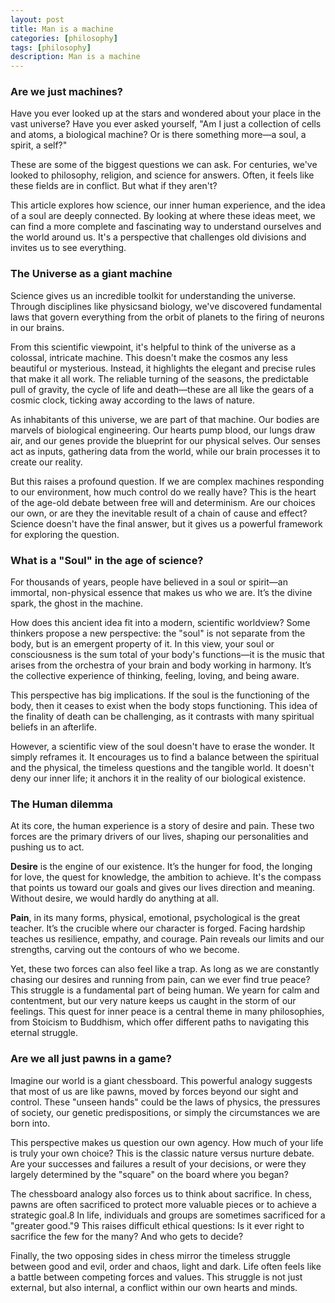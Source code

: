 ```yaml
---
layout: post
title: Man is a machine
categories: [philosophy]
tags: [philosophy]
description: Man is a machine
---
```


### Are we just machines?

Have you ever looked up at the stars and wondered about your place in the vast universe? Have you ever asked yourself, "Am I just a collection of cells and atoms, a biological machine? Or is there something more—a soul, a spirit, a self?"

These are some of the biggest questions we can ask. For centuries, we've looked to philosophy, religion, and science for answers. Often, it feels like these fields are in conflict. But what if they aren't?

This article explores how science, our inner human experience, and the idea of a soul are deeply connected. By looking at where these ideas meet, we can find a more complete and fascinating way to understand ourselves and the world around us. It's a perspective that challenges old divisions and invites us to see everything.

### The Universe as a giant machine

Science gives us an incredible toolkit for understanding the universe. Through disciplines like physicsand biology, we've discovered fundamental laws that govern everything from the orbit of planets to the firing of neurons in our brains.

From this scientific viewpoint, it's helpful to think of the universe as a colossal, intricate machine. This doesn't make the cosmos any less beautiful or mysterious. Instead, it highlights the elegant and precise rules that make it all work. The reliable turning of the seasons, the predictable pull of gravity, the cycle of life and death—these are all like the gears of a cosmic clock, ticking away according to the laws of nature.

As inhabitants of this universe, we are part of that machine. Our bodies are marvels of biological engineering. Our hearts pump blood, our lungs draw air, and our genes provide the blueprint for our physical selves. Our senses act as inputs, gathering data from the world, while our brain processes it to create our reality.

But this raises a profound question. If we are complex machines responding to our environment, how much control do we really have? This is the heart of the age-old debate between free will and determinism. Are our choices our own, or are they the inevitable result of a chain of cause and effect? Science doesn't have the final answer, but it gives us a powerful framework for exploring the question.

### What is a "Soul" in the age of science?

For thousands of years, people have believed in a soul or spirit—an immortal, non-physical essence that makes us who we are. It’s the divine spark, the ghost in the machine.

How does this ancient idea fit into a modern, scientific worldview? Some thinkers propose a new perspective: the "soul" is not separate from the body, but is an emergent property of it. In this view, your soul or consciousness is the sum total of your body's functions—it is the music that arises from the orchestra of your brain and body working in harmony. It’s the collective experience of thinking, feeling, loving, and being aware.

This perspective has big implications. If the soul is the functioning of the body, then it ceases to exist when the body stops functioning. This idea of the finality of death can be challenging, as it contrasts with many spiritual beliefs in an afterlife.

However, a scientific view of the soul doesn't have to erase the wonder. It simply reframes it. It encourages us to find a balance between the spiritual and the physical, the timeless questions and the tangible world. It doesn't deny our inner life; it anchors it in the reality of our biological existence.

### The Human dilemma

At its core, the human experience is a story of desire and pain. These two forces are the primary drivers of our lives, shaping our personalities and pushing us to act.

**Desire** is the engine of our existence. It’s the hunger for food, the longing for love, the quest for knowledge, the ambition to achieve. It's the compass that points us toward our goals and gives our lives direction and meaning. Without desire, we would hardly do anything at all.

**Pain**, in its many forms, physical, emotional, psychological is the great teacher. It’s the crucible where our character is forged. Facing hardship teaches us resilience, empathy, and courage. Pain reveals our limits and our strengths, carving out the contours of who we become.

Yet, these two forces can also feel like a trap. As long as we are constantly chasing our desires and running from pain, can we ever find true peace? This struggle is a fundamental part of being human. We yearn for calm and contentment, but our very nature keeps us caught in the storm of our feelings. This quest for inner peace is a central theme in many philosophies, from Stoicism to Buddhism, which offer different paths to navigating this eternal struggle.

### Are we all just pawns in a game?

Imagine our world is a giant chessboard. This powerful analogy suggests that most of us are like pawns, moved by forces beyond our sight and control. These "unseen hands" could be the laws of physics, the pressures of society, our genetic predispositions, or simply the circumstances we are born into.

This perspective makes us question our own agency. How much of your life is truly your own choice? This is the classic nature versus nurture debate. Are your successes and failures a result of your decisions, or were they largely determined by the "square" on the board where you began?

The chessboard analogy also forces us to think about sacrifice. In chess, pawns are often sacrificed to protect more valuable pieces or to achieve a strategic goal.8 In life, individuals and groups are sometimes sacrificed for a "greater good."9 This raises difficult ethical questions: Is it ever right to sacrifice the few for the many? And who gets to decide?

Finally, the two opposing sides in chess mirror the timeless struggle between good and evil, order and chaos, light and dark. Life often feels like a battle between competing forces and values. This struggle is not just external, but also internal, a conflict within our own hearts and minds.
